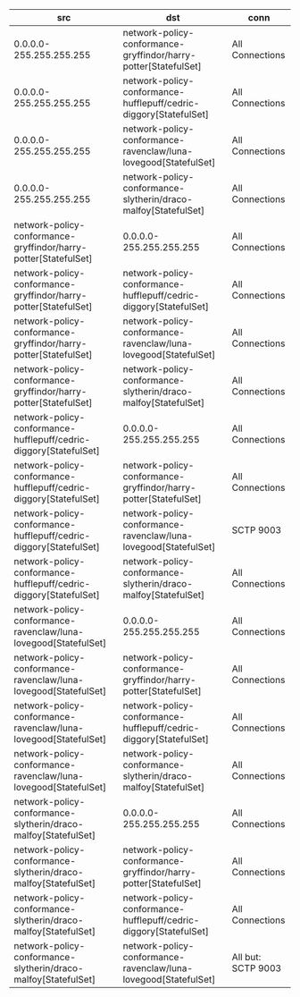 | src | dst | conn |
|-----|-----|------|
| 0.0.0.0-255.255.255.255 | network-policy-conformance-gryffindor/harry-potter[StatefulSet] | All Connections |
| 0.0.0.0-255.255.255.255 | network-policy-conformance-hufflepuff/cedric-diggory[StatefulSet] | All Connections |
| 0.0.0.0-255.255.255.255 | network-policy-conformance-ravenclaw/luna-lovegood[StatefulSet] | All Connections |
| 0.0.0.0-255.255.255.255 | network-policy-conformance-slytherin/draco-malfoy[StatefulSet] | All Connections |
| network-policy-conformance-gryffindor/harry-potter[StatefulSet] | 0.0.0.0-255.255.255.255 | All Connections |
| network-policy-conformance-gryffindor/harry-potter[StatefulSet] | network-policy-conformance-hufflepuff/cedric-diggory[StatefulSet] | All Connections |
| network-policy-conformance-gryffindor/harry-potter[StatefulSet] | network-policy-conformance-ravenclaw/luna-lovegood[StatefulSet] | All Connections |
| network-policy-conformance-gryffindor/harry-potter[StatefulSet] | network-policy-conformance-slytherin/draco-malfoy[StatefulSet] | All Connections |
| network-policy-conformance-hufflepuff/cedric-diggory[StatefulSet] | 0.0.0.0-255.255.255.255 | All Connections |
| network-policy-conformance-hufflepuff/cedric-diggory[StatefulSet] | network-policy-conformance-gryffindor/harry-potter[StatefulSet] | All Connections |
| network-policy-conformance-hufflepuff/cedric-diggory[StatefulSet] | network-policy-conformance-ravenclaw/luna-lovegood[StatefulSet] | SCTP 9003 |
| network-policy-conformance-hufflepuff/cedric-diggory[StatefulSet] | network-policy-conformance-slytherin/draco-malfoy[StatefulSet] | All Connections |
| network-policy-conformance-ravenclaw/luna-lovegood[StatefulSet] | 0.0.0.0-255.255.255.255 | All Connections |
| network-policy-conformance-ravenclaw/luna-lovegood[StatefulSet] | network-policy-conformance-gryffindor/harry-potter[StatefulSet] | All Connections |
| network-policy-conformance-ravenclaw/luna-lovegood[StatefulSet] | network-policy-conformance-hufflepuff/cedric-diggory[StatefulSet] | All Connections |
| network-policy-conformance-ravenclaw/luna-lovegood[StatefulSet] | network-policy-conformance-slytherin/draco-malfoy[StatefulSet] | All Connections |
| network-policy-conformance-slytherin/draco-malfoy[StatefulSet] | 0.0.0.0-255.255.255.255 | All Connections |
| network-policy-conformance-slytherin/draco-malfoy[StatefulSet] | network-policy-conformance-gryffindor/harry-potter[StatefulSet] | All Connections |
| network-policy-conformance-slytherin/draco-malfoy[StatefulSet] | network-policy-conformance-hufflepuff/cedric-diggory[StatefulSet] | All Connections |
| network-policy-conformance-slytherin/draco-malfoy[StatefulSet] | network-policy-conformance-ravenclaw/luna-lovegood[StatefulSet] | All but: SCTP 9003 |